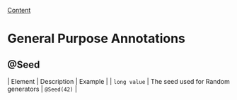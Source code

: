 [Content](./CONTENT.md)

# General Purpose Annotations

## @Seed

| Element | Description | Example |
| `long value` | The seed used for Random generators | `@Seed(42)` |


